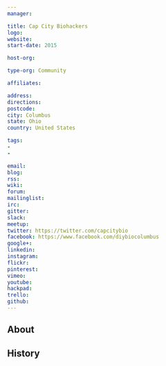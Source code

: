 ```yaml
---
manager:

title: Cap City Biohackers
logo:
website:
start-date: 2015

host-org:

type-org: Community

affiliates:

address:
directions:
postcode:
city: Columbus
state: Ohio
country: United States

tags:
-
-

email:
blog:
rss:
wiki:
forum:
mailinglist:
irc:
gitter:
slack:
meetup:
twitter: https://twitter.com/capcitybio
facebook: https://www.facebook.com/diybiocolumbus
google+:
linkedin:
instagram:
flickr:
pinterest:
vimeo:
youtube:
hackpad:
trello:
github:
---
```


## About

## History
